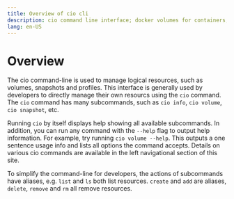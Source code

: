 ```yaml
---
title: Overview of cio cli
description: cio command line interface; docker volumes for containers; persistent volumes for pods
lang: en-US
---
```


# Overview

The cio command-line is used to manage logical resources, such as volumes, snapshots and profiles. This interface is generally used by developers to directly manage their own resourcs using the `cio` command. The `cio` command has many subcommands, such as `cio info`, `cio volume`, `cio snapshot`, etc.

Running `cio` by itself displays help showing all available subcommands. In addition, you can run any command with the `--help` flag to output help information. For example, try running `cio volume --help`. This outputs a one sentence usage info and lists all options the command accepts. Details on various cio commands are available in the left navigational section of this site.

To simplify the command-line for developers, the actions of subcommands have aliases, e.g. `list` and `ls` both list resources. `create` and `add` are aliases, `delete`, `remove` and `rm` all remove resources.
